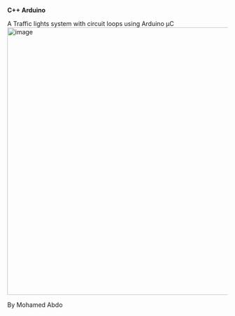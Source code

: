 **C++ Arduino**

A Traffic lights system
with circuit loops
using Arduino µC
<img width="611" alt="image" src="https://github.com/user-attachments/assets/218fa196-b208-44a3-8062-75c7b07f07c4">

By Mohamed Abdo
